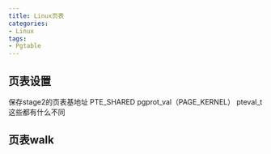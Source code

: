 ```yaml
---
title: Linux页表
categories: 
- Linux
tags:
- Pgtable
---
```



## 页表设置

保存stage2的页表基地址
PTE_SHARED
pgprot_val（PAGE_KERNEL）
pteval_t
这些都有什么不同

## 页表walk
